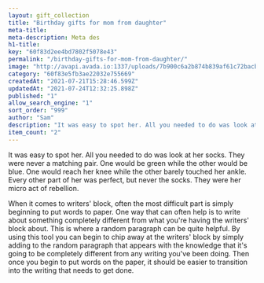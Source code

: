 ```yaml
---
layout: gift_collection
title: "Birthday gifts for mom from daughter"
meta-title: 
meta-description: Meta des
h1-title: 
key: "60f83d2ee4bd7802f5078e43"
permalink: "/birthday-gifts-for-mom-from-daughter/"
image: "http://avapi.avada.io:1337/uploads/7b900c6a2b874b839af61c72bacbdaed.svg"
category: "60f83e5fb3ae22032e755669"
createdAt: "2021-07-21T15:28:46.599Z"
updatedAt: "2021-07-24T12:32:25.898Z"
published: "1"
allow_search_engine: "1"
sort_order: "999"
author: "Sam"
description: "It was easy to spot her. All you needed to do was look at her socks. They were never a matching pair. "
item_count: "2"
---
```


It was easy to spot her. All you needed to do was look at her socks. They were never a matching pair. One would be green while the other would be blue. One would reach her knee while the other barely touched her ankle. Every other part of her was perfect, but never the socks. They were her micro act of rebellion.

When it comes to writers' block, often the most difficult part is simply beginning to put words to paper. One way that can often help is to write about something completely different from what you're having the writers' block about. This is where a random paragraph can be quite helpful. By using this tool you can begin to chip away at the writers' block by simply adding to the random paragraph that appears with the knowledge that it's going to be completely different from any writing you've been doing. Then once you begin to put words on the paper, it should be easier to transition into the writing that needs to get done.

